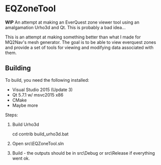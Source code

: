 EQZoneTool
==========

**WIP** An attempt at making an EverQuest zone viewer tool using an amalgamation Urho3d and Qt. This is probably a bad idea...

This is an attempt at making something better than what I made for MQ2Nav's mesh generator. The goal is to be able to view everquest zones and provide a set of tools for viewing and modifying data associated with them.


Building
--------

To build, you need the following installed:
* Visual Studio 2015 (Update 3)
* Qt 5.7.1 w/ msvc2015 x86
* CMake
* Maybe more


Steps:

1. Build Urho3d

    cd contrib
    build_urho3d.bat

2. Open src\EQZoneTool.sln

3. Build - the outputs should be in src\Debug or src\Release if everything went ok.


